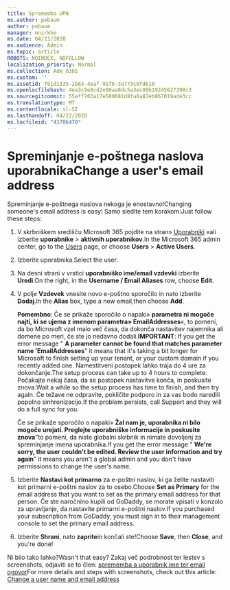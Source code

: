 ```yaml
---
title: Sprememba UPN
ms.author: pebaum
author: pebaum
manager: mnirkhe
ms.date: 04/21/2020
ms.audience: Admin
ms.topic: article
ROBOTS: NOINDEX, NOFOLLOW
localization_priority: Normal
ms.collection: Adm_O365
ms.custom: ''
ms.assetid: f61d1335-2b63-4eaf-91f6-3a773c0fd610
ms.openlocfilehash: 4ea3c9e8cd2e90aa8dc5a3ec00b19245627398c3
ms.sourcegitcommit: 55eff703a17e500681d8fa6a87eb067019ade3cc
ms.translationtype: MT
ms.contentlocale: sl-SI
ms.lasthandoff: 04/22/2020
ms.locfileid: "43706470"
---
```

# <a name="change-a-users-email-address"></a><span data-ttu-id="a5e14-102">Spreminjanje e-poštnega naslova uporabnika</span><span class="sxs-lookup"><span data-stu-id="a5e14-102">Change a user's email address</span></span>

<span data-ttu-id="a5e14-103">Spreminjanje e-poštnega naslova nekoga je enostavno!</span><span class="sxs-lookup"><span data-stu-id="a5e14-103">Changing someone's email address is easy!</span></span> <span data-ttu-id="a5e14-104">Samo sledite tem korakom:</span><span class="sxs-lookup"><span data-stu-id="a5e14-104">Just follow these steps:</span></span>
  
1. <span data-ttu-id="a5e14-105">V skrbniškem središču Microsoft 365 pojdite na stran» [Uporabniki](https://go.microsoft.com/fwlink/p/?linkid=834822) «ali izberite **uporabnike** \> **aktivnih uporabnikov**.</span><span class="sxs-lookup"><span data-stu-id="a5e14-105">In the Microsoft 365 admin center, go to the [Users](https://go.microsoft.com/fwlink/p/?linkid=834822) page, or choose **Users** \> **Active Users**.</span></span>
    
2. <span data-ttu-id="a5e14-106">Izberite uporabnika.</span><span class="sxs-lookup"><span data-stu-id="a5e14-106">Select the user.</span></span>
    
3. <span data-ttu-id="a5e14-107">Na desni strani v vrstici **uporabniško ime/email vzdevki** izberite **Uredi**.</span><span class="sxs-lookup"><span data-stu-id="a5e14-107">On the right, in the **Username / Email Aliases** row, choose **Edit**.</span></span>
    
4. <span data-ttu-id="a5e14-108">V polje **Vzdevek** vnesite novo e-poštno sporočilo in nato izberite **Dodaj**.</span><span class="sxs-lookup"><span data-stu-id="a5e14-108">In the **Alias** box, type a new email,then choose **Add**.</span></span>
    
    <span data-ttu-id="a5e14-109">**Pomembno**: Če se prikaže sporočilo o napaki» **parametra ni mogoče najti, ki se ujema z imenom parametra» EmailAddresses**«, to pomeni, da bo Microsoft vzel malo več časa, da dokonča nastavitev najemnika ali domene po meri, če ste jo nedavno dodali.</span><span class="sxs-lookup"><span data-stu-id="a5e14-109">**IMPORTANT**: If you get the error message " **A parameter cannot be found that matches parameter name 'EmailAddresses**" it means that it's taking a bit longer for Microsoft to finish setting up your tenant, or your custom domain if you recently added one.</span></span> <span data-ttu-id="a5e14-110">Namestitveni postopek lahko traja do 4 ure za dokončanje.</span><span class="sxs-lookup"><span data-stu-id="a5e14-110">The setup process can take up to 4 hours to complete.</span></span> <span data-ttu-id="a5e14-111">Počakajte nekaj časa, da se postopek nastavitve konča, in poskusite znova.</span><span class="sxs-lookup"><span data-stu-id="a5e14-111">Wait a while so the setup process has time to finish, and then try again.</span></span> <span data-ttu-id="a5e14-112">Če težave ne odpravite, pokličite podporo in za vas bodo naredili popolno sinhronizacijo.</span><span class="sxs-lookup"><span data-stu-id="a5e14-112">If the problem persists, call Support and they will do a full sync for you.</span></span>
    
    <span data-ttu-id="a5e14-113">Če se prikaže sporočilo o napaki» **Žal nam je, uporabnika ni bilo mogoče urejati. Preglejte uporabniške informacije in poskusite znova**"to pomeni, da niste globalni skrbnik in nimate dovoljenj za spreminjanje imena uporabnika.</span><span class="sxs-lookup"><span data-stu-id="a5e14-113">If you get the error message " **We're sorry, the user couldn't be edited. Review the user information and try again**" it means you aren't a global admin and you don't have permissions to change the user's name.</span></span>
    
5. <span data-ttu-id="a5e14-114">Izberite **Nastavi kot primarno** za e-poštni naslov, ki ga želite nastaviti kot primarni e-poštni naslov za to osebo.</span><span class="sxs-lookup"><span data-stu-id="a5e14-114">Choose **Set as Primary** for the email address that you want to set as the primary email address for that person.</span></span> <span data-ttu-id="a5e14-115">Če ste naročnino kupili od GoDaddy, se morate vpisati v konzolo za upravljanje, da nastavite primarni e-poštni naslov.</span><span class="sxs-lookup"><span data-stu-id="a5e14-115">If you purchased your subscription from GoDaddy, you must sign in to their management console to set the primary email address.</span></span> 
    
6. <span data-ttu-id="a5e14-116">Izberite **Shrani**, nato **zaprite**in končali ste!</span><span class="sxs-lookup"><span data-stu-id="a5e14-116">Choose **Save**, then **Close**, and you're done!</span></span>
    
<span data-ttu-id="a5e14-117">Ni bilo tako lahko?</span><span class="sxs-lookup"><span data-stu-id="a5e14-117">Wasn't that easy?</span></span> <span data-ttu-id="a5e14-118">Zakaj več podrobnost ter lestev s screenshots, odjaviti se to člen: [sprememba a uporabnik ime ter email ogovor](https://docs.microsoft.com/office365/admin/add-users/change-a-user-name-and-email-address)</span><span class="sxs-lookup"><span data-stu-id="a5e14-118">For more details and steps with screenshots, check out this article: [Change a user name and email address](https://docs.microsoft.com/office365/admin/add-users/change-a-user-name-and-email-address)</span></span>
  

